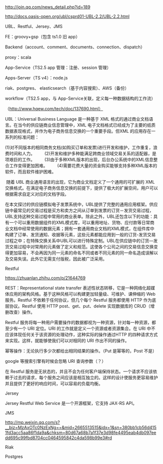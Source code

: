 http://join.qq.com/news_detail.php?id=189



http://docs.oasis-open.org/ubl/csprd01-UBL-2.2/UBL-2.2.html

UBL、Restful、Jersey、JMS



FE：groovy+gsp（包含 ts1.0 旧 app）

Backend（account、comment、documents、connection、dispatch）

proxy：scala

App-Service（TS2.5 app 管理：注册、session 管理）

Apps-Server（TS v4）：node.js

riak、postgres、 elasticsearch（基于内容搜索）、AWS（备份）

workflow（TS2.5 app，与 App-Service关联，定义每一种数据结构的工作流）

（http://www.hqew.com/tech/doc/137690.html）

UBL：Universal Business Language 是一种基于 XML 格式的通过商业文档语言。在当今的供应链商业信息管理中，XML 电子文档格式已经成为了主要的纸质数据表现格式，并作为电子商务信息交换的一个重要手段。但XML 的应用存在一系列的标准问题：

​	(1)对不同版本的相同商务文档(如购买订单和发票)进行开发和维护，工作重复，浪费时间和人力。
　　(2)开发和维护多种能满足跨商业领域交易关系的适配器，是项艰巨的工作。
　　(3)由于多种XML版本的出现，后台办公系统中的XML信息整合工作变得更加困难。
　　(4)需要花费大量的资金购买能够支持多种XML版本的软件，而且软件维护困难。

​	随着 UBL 商业通用语言的出现，它为商业文档定义了一个通用的可扩展的 XML 交换格式。在满足电子商务信息交换的前提下，提供了极大的扩展空间，用户可以根据需求自定义对应的文档字段。

​	在本文探讨的供应链模拟电子发票系统中，UBL提供了完整的通用应用框架。供应链中最常见的交易过程是买方和卖方之间从订单到发票的订货－发货交易过程，UBL支持这种交易过程中常用的商业表单。除此之外，UBL还包含以下的功能：具有一个可以重用数据组件的XML模式库，可以重用地址、货物、应付款等日常商业文档中经常使用的数据元素；拥有一套通用商业文档的XML模式，在组件库中构建了订单、发货通知、收据等元素，这些元素都能应用到一般的订货-发货交易过程之中；在特殊交换关系中UBL可以进行特殊定制。UBL在供应链中的订货—发货交易过程中对常用的元素做了定义和规范。这使各个公司之间的交易信息交换变得更加容易，不会再因为同一元素的命名不同或者不同元素的同一命名造成误解以及交易失误。此外它无需支付版税，因此被广泛采用。

Restful

https://zhuanlan.zhihu.com/p/21644769

REST：Representational state transfer 表述性状态转移，它是一种网络化超媒体应用的架构风格。基于这种风格可以构建更加轻量级、可维护、课伸缩的 Web 服务。Restful 不依赖于任何协议，但几个每个 Restful 服务都使用 HTTP 作为底层协议。Restful 使用 HTTP post、get、put、delete 实现数据库的 CRUD（增删改查）操作。

Restful 服务将每一种用户需要操作的数据都视为一种资源，针对每一种资源，都至少有一个 URI 定位。URI 的工作就是定义一个资源或者资源集合。在 URI 中不应该体现任何关于该资源的处理动作，这种实际的操作通过HTTP 的四种请求方式来实现。这样，就能够使我们可以对相同的 URI 作出不同的操作。

幂等操作：无论执行多少次都给出相同结果的操作。（Put 是幂等的，Post 不是）

google 等搜索引擎有时候会忽略 URI 查询参数（？）

在 Restful 服务是无状态的，并且不会为任何客户端保持状态。一个请求不应该依赖于过去的请求，每个服务之间应该是相互独立的。这样的设计使服务更容易维护并且提供了更好的响应时间，可以容易的负载均衡。

Jersey

Jersey Restful Web Service 是一个开源框架，它支持 JAX-RS API。

JMS

http://mp.weixin.qq.com/s?__biz=MzAxOTc0NzExNg==&mid=2665513515&idx=1&sn=380bb1cb56d4151fd3acc5aa86f1da9a&chksm=80d67a68b7a1f37e3d98fe4495eab4db097eedd695c99fbd8704cc0464595842c4da598b99e3#rd

Riak

Postgres